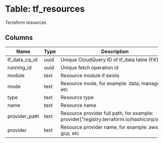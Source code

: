 
# Table: tf_resources
Terraform resources
## Columns
| Name        | Type           | Description  |
| ------------- | ------------- | -----  |
|tf_data_cq_id|uuid|Unique CloudQuery ID of tf_data table (FK)|
|running_id|uuid|Unique fetch operation id|
|module|text|Resource module if exists|
|mode|text|Resource mode, for example: data, managed, etc|
|type|text|Resource type|
|name|text|Resource name|
|provider_path|text|Resource provider full path, for example: provider["registry.terraform.io/hashicorp/aws"]|
|provider|text|Resource provider name, for example: aws, gcp, etc|
